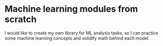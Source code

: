 # Machine learning modules from scratch

I would like to create my own library for ML analysis tasks, so I can practice some machine learning concepts and solidify math behind each model.
